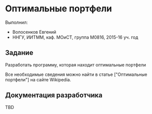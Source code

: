 ﻿# Оптимальные портфели

Выполнил:

 - Волосенков Евгений
 - ННГУ, ИИТММ, каф. МОиСТ, группа М0816, 2015-16 уч. год

## Задание

Разработать программу, которая находит оптимальные портфели

Все необходимые сведения можно найти в статье
["Оптимальные портфели"] на сайте Wikipedia.

## Документация разработчика

TBD

<!-- LINKS -->

[length]: https://ru.wikipedia.org/wiki/Оптимальные_портфели
